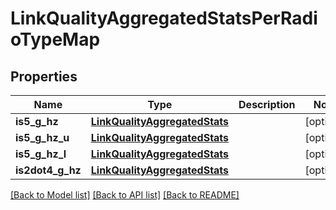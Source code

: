 # LinkQualityAggregatedStatsPerRadioTypeMap

## Properties
Name | Type | Description | Notes
------------ | ------------- | ------------- | -------------
**is5_g_hz** | [**LinkQualityAggregatedStats**](LinkQualityAggregatedStats.md) |  | [optional] 
**is5_g_hz_u** | [**LinkQualityAggregatedStats**](LinkQualityAggregatedStats.md) |  | [optional] 
**is5_g_hz_l** | [**LinkQualityAggregatedStats**](LinkQualityAggregatedStats.md) |  | [optional] 
**is2dot4_g_hz** | [**LinkQualityAggregatedStats**](LinkQualityAggregatedStats.md) |  | [optional] 

[[Back to Model list]](../README.md#documentation-for-models) [[Back to API list]](../README.md#documentation-for-api-endpoints) [[Back to README]](../README.md)


